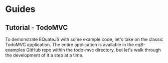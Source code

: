 # Guides

## Tutorial - TodoMVC

To demonstrate EQuateJS with some example code, let's take on the classic TodoMVC application. The entire application is available in the eq8-examples GitHub repo within the todo-mvc directory, but let's walk through the development of it a step at a time.
